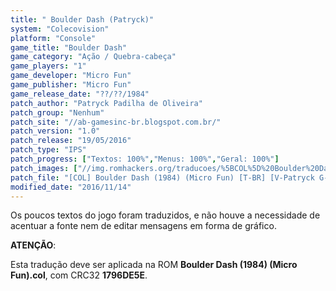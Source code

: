 ```yaml
---
title: " Boulder Dash (Patryck)"
system: "Colecovision"
platform: "Console"
game_title: "Boulder Dash"
game_category: "Ação / Quebra-cabeça"
game_players: "1"
game_developer: "Micro Fun"
game_publisher: "Micro Fun"
game_release_date: "??/??/1984"
patch_author: "Patryck Padilha de Oliveira"
patch_group: "Nenhum"
patch_site: "//ab-gamesinc-br.blogspot.com.br/"
patch_version: "1.0"
patch_release: "19/05/2016"
patch_type: "IPS"
patch_progress: ["Textos: 100%","Menus: 100%","Geral: 100%"]
patch_images: ["//img.romhackers.org/traducoes/%5BCOL%5D%20Boulder%20Dash%20-%20Patryck%20-%201.png","//img.romhackers.org/traducoes/%5BCOL%5D%20Boulder%20Dash%20-%20Patryck%20-%202.png","//img.romhackers.org/traducoes/%5BCOL%5D%20Boulder%20Dash%20-%20Patryck%20-%203.png"]
patch_file: "[COL] Boulder Dash (1984) (Micro Fun) [T-BR] [V-Patryck G-Nenhum] [V-1.0 A-2016].zip"
modified_date: "2016/11/14"
---
```

Os poucos textos do jogo foram traduzidos, e não houve a necessidade de acentuar a fonte nem de editar mensagens em forma de gráfico.

<b>ATENÇÃO</b>:

Esta tradução deve ser aplicada na ROM <b>Boulder Dash (1984) (Micro Fun).col</b>, com CRC32 <b>1796DE5E</b>.
